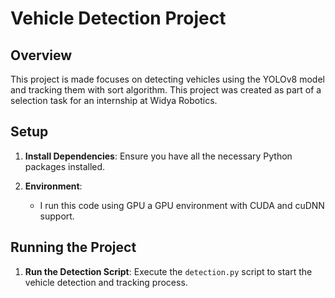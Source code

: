 # Vehicle Detection Project

## Overview

This project is made  focuses on detecting vehicles using the YOLOv8 model and tracking them with sort algorithm. This project was created as part of a selection task for an internship at Widya Robotics.

## Setup

1. **Install Dependencies**: Ensure you have all the necessary Python packages installed. 

2. **Environment**:
    - I run this code using GPU a GPU environment with CUDA and cuDNN support.

## Running the Project

1. **Run the Detection Script**: Execute the `detection.py` script to start the vehicle detection and tracking process.

